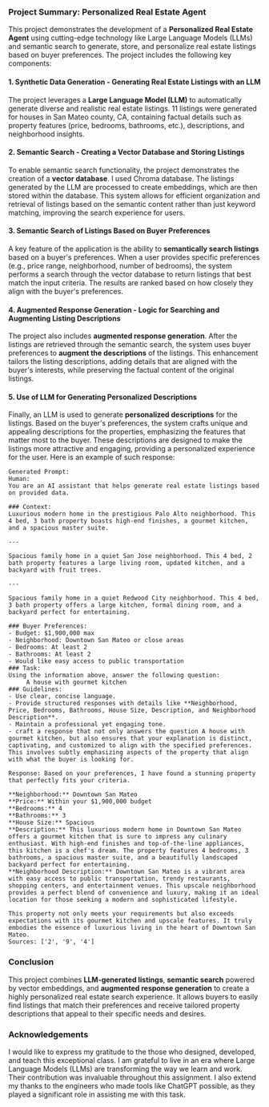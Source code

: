 ### **Project Summary: Personalized Real Estate Agent**

This project demonstrates the development of a **Personalized Real Estate Agent** using cutting-edge technology like Large Language Models (LLMs) and semantic search to generate, store, and personalize real estate listings based on buyer preferences. The project includes the following key components:

#### **1. Synthetic Data Generation - Generating Real Estate Listings with an LLM**
The project leverages a **Large Language Model (LLM)** to automatically generate diverse and realistic real estate listings. 11 listings were generated for houses in San Mateo county, CA, containing factual details such as property features (price, bedrooms, bathrooms, etc.), descriptions, and neighborhood insights. 

#### **2. Semantic Search - Creating a Vector Database and Storing Listings**
To enable semantic search functionality, the project demonstrates the creation of a **vector database**. I used Chroma database. The listings generated by the LLM are processed to create embeddings, which are then stored within the database. This system allows for efficient organization and retrieval of listings based on the semantic content rather than just keyword matching, improving the search experience for users. 

#### **3. Semantic Search of Listings Based on Buyer Preferences**
A key feature of the application is the ability to **semantically search listings** based on a buyer's preferences. When a user provides specific preferences (e.g., price range, neighborhood, number of bedrooms), the system performs a search through the vector database to return listings that best match the input criteria. The results are ranked based on how closely they align with the buyer's preferences.

#### **4. Augmented Response Generation - Logic for Searching and Augmenting Listing Descriptions**
The project also includes **augmented response generation**. After the listings are retrieved through the semantic search, the system uses buyer preferences to **augment the descriptions** of the listings. This enhancement tailors the listing descriptions, adding details that are aligned with the buyer's interests, while preserving the factual content of the original listings. 

#### **5. Use of LLM for Generating Personalized Descriptions**
Finally, an LLM is used to generate **personalized descriptions** for the listings. Based on the buyer's preferences, the system crafts unique and appealing descriptions for the properties, emphasizing the features that matter most to the buyer. These descriptions are designed to make the listings more attractive and engaging, providing a personalized experience for the user. Here is an example of such response:
```
Generated Prompt:
Human: 
You are an AI assistant that helps generate real estate listings based on provided data. 

### Context:
Luxurious modern home in the prestigious Palo Alto neighborhood. This 4 bed, 3 bath property boasts high-end finishes, a gourmet kitchen, and a spacious master suite.

---

Spacious family home in a quiet San Jose neighborhood. This 4 bed, 2 bath property features a large living room, updated kitchen, and a backyard with fruit trees.

---

Spacious family home in a quiet Redwood City neighborhood. This 4 bed, 3 bath property offers a large kitchen, formal dining room, and a backyard perfect for entertaining.

### Buyer Preferences:
- Budget: $1,900,000 max
- Neighborhood: Downtown San Mateo or close areas
- Bedrooms: At least 2
- Bathrooms: At least 2
- Would like easy access to public transportation
### Task:
Using the information above, answer the following question:
     A house with gourmet kitchen
### Guidelines:
- Use clear, concise language.
- Provide structured responses with details like **Neighborhood, Price, Bedrooms, Bathrooms, House Size, Description, and Neighborhood Description**.
- Maintain a professional yet engaging tone.
- craft a response that not only answers the question A house with gourmet kitchen, but also ensures that your explanation is distinct, captivating, and customized to align with the specified preferences. This involves subtly emphasizing aspects of the property that align with what the buyer is looking for.

Response: Based on your preferences, I have found a stunning property that perfectly fits your criteria. 

**Neighborhood:** Downtown San Mateo
**Price:** Within your $1,900,000 budget
**Bedrooms:** 4
**Bathrooms:** 3
**House Size:** Spacious
**Description:** This luxurious modern home in Downtown San Mateo offers a gourmet kitchen that is sure to impress any culinary enthusiast. With high-end finishes and top-of-the-line appliances, this kitchen is a chef's dream. The property features 4 bedrooms, 3 bathrooms, a spacious master suite, and a beautifully landscaped backyard perfect for entertaining. 
**Neighborhood Description:** Downtown San Mateo is a vibrant area with easy access to public transportation, trendy restaurants, shopping centers, and entertainment venues. This upscale neighborhood provides a perfect blend of convenience and luxury, making it an ideal location for those seeking a modern and sophisticated lifestyle. 

This property not only meets your requirements but also exceeds expectations with its gourmet kitchen and upscale features. It truly embodies the essence of luxurious living in the heart of Downtown San Mateo.
Sources: ['2', '9', '4']

```

### **Conclusion**
This project combines **LLM-generated listings**, **semantic search** powered by vector embeddings, and **augmented response generation** to create a highly personalized real estate search experience. It allows buyers to easily find listings that match their preferences and receive tailored property descriptions that appeal to their specific needs and desires.

### **Acknowledgements**  
I would like to express my gratitude to the those who designed, developed, and teach this exceptional class. I am grateful to live in an era where Large Language Models (LLMs) are transforming the way we learn and work. Their contribution was invaluable throughout this assignment. I also extend my thanks to the engineers who made tools like ChatGPT possible, as they played a significant role in assisting me with this task.
